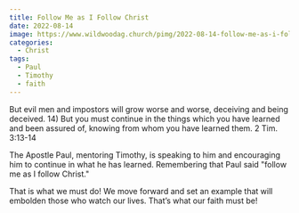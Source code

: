 ```yaml
---
title: Follow Me as I Follow Christ
date: 2022-08-14
image: https://www.wildwoodag.church/pimg/2022-08-14-follow-me-as-i-follow-christ.jpg
categories:
  - Christ
tags:
  - Paul
  - Timothy
  - faith
---
```


But evil men and impostors will grow worse and worse, deceiving and being deceived. 14) But you must continue in the things which you have learned and been assured of, knowing from whom you have learned them. 2 Tim. 3:13-14

The Apostle Paul, mentoring Timothy, is speaking to him and encouraging him to continue in what he has learned. Remembering that Paul said &quot;follow me as I follow Christ.&quot;

That is what we must do! We move forward and set an example that will embolden those who watch our lives. That’s what our faith must be!



